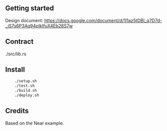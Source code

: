 ## Getting started

Design document: https://docs.google.com/document/d/1l1az5tDBI_q7D7d-_jS7s6P3Aq94pIklfuX4Eb28S7w

## Contract
./src/lib.rs

## Install
```sh
    ./setup.sh
    ./test.sh
    ./build.sh
    ./deploy.sh
```

## Credits
Based on the Near example.

